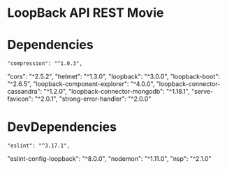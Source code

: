 # LoopBack API REST Movie 

# Dependencies
	"compression": "^1.0.3",
  "cors": "^2.5.2",
  "helmet": "^1.3.0",
  "loopback": "^3.0.0",
  "loopback-boot": "^2.6.5",
  "loopback-component-explorer": "^4.0.0",
  "loopback-connector-cassandra": "^1.2.0",
  "loopback-connector-mongodb": "^1.18.1",
  "serve-favicon": "^2.0.1",
  "strong-error-handler": "^2.0.0"
# DevDependencies
	"eslint": "^3.17.1",
  "eslint-config-loopback": "^8.0.0",
  "nodemon": "^1.11.0",
  "nsp": "^2.1.0"
